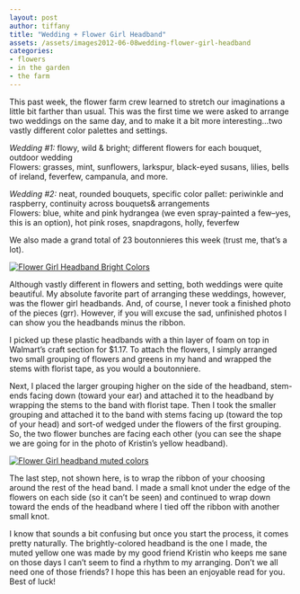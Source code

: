 ```yaml
---
layout: post
author: tiffany
title: "Wedding + Flower Girl Headband"
assets: /assets/images2012-06-08wedding-flower-girl-headband
categories: 
- flowers
- in the garden
- the farm
---
```


This past week, the flower farm crew learned to stretch our imaginations a little bit farther than usual. This was the first time we were asked to arrange two weddings on the same day, and to make it a bit more interesting…two vastly different color palettes and settings.

_Wedding #1:_ flowy, wild & bright; different flowers for each bouquet, outdoor wedding  
Flowers: grasses, mint, sunflowers, larkspur, black-eyed susans, lilies, bells of ireland, feverfew, campanula, and more.

_Wedding #2:_ neat, rounded bouquets, specific color pallet: periwinkle and raspberry, continuity across bouquets& arrangements  
Flowers: blue, white and pink hydrangea (we even spray-painted a few–yes, this is an option), hot pink roses, snapdragons, holly, feverfew

We also made a grand total of 23 boutonnieres this week (trust me, that’s a lot).

[![Flower Girl Headband Bright Colors](jekyll_uploads/2012/06/flowergirlheadband-325x419.jpg "flowergirlheadband")](http://www.sweetpeonies.com/2012/06/wedding-flower-girl-headband/flowergirlheadband/)

Although vastly different in flowers and setting, both weddings were quite beautiful. My absolute favorite part of arranging these weddings, however, was the flower girl headbands. And, of course, I never took a finished photo of the pieces (grr). However, if you will excuse the sad, unfinished photos I can show you the headbands minus the ribbon.

I picked up these plastic headbands with a thin layer of foam on top in Walmart’s craft section for $1.17\. To attach the flowers, I simply arranged two small grouping of flowers and greens in my hand and wrapped the stems with florist tape, as you would a boutonniere.

Next, I placed the larger grouping higher on the side of the headband, stem-ends facing down (toward your ear) and attached it to the headband by wrapping the stems to the band with florist tape. Then I took the smaller grouping and attached it to the band with stems facing up (toward the top of your head) and sort-of wedged under the flowers of the first grouping. So, the two flower bunches are facing each other (you can see the shape we are going for in the photo of Kristin’s yellow headband).

[![Flower Girl headband muted colors](jekyll_uploads/2012/06/flowergirlheadband1-325x216.jpg "flowergirlheadband")](http://www.sweetpeonies.com/2012/06/wedding-flower-girl-headband/flowergirlheadband-2/)

The last step, not shown here, is to wrap the ribbon of your choosing around the rest of the head band. I made a small knot under the edge of the flowers on each side (so it can’t be seen) and continued to wrap down toward the ends of the headband where I tied off the ribbon with another small knot.

I know that sounds a bit confusing but once you start the process, it comes pretty naturally. The brightly-colored headband is the one I made, the muted yellow one was made by my good friend Kristin who keeps me sane on those days I can’t seem to find a rhythm to my arranging. Don’t we all need one of those friends? I hope this has been an enjoyable read for you. Best of luck!